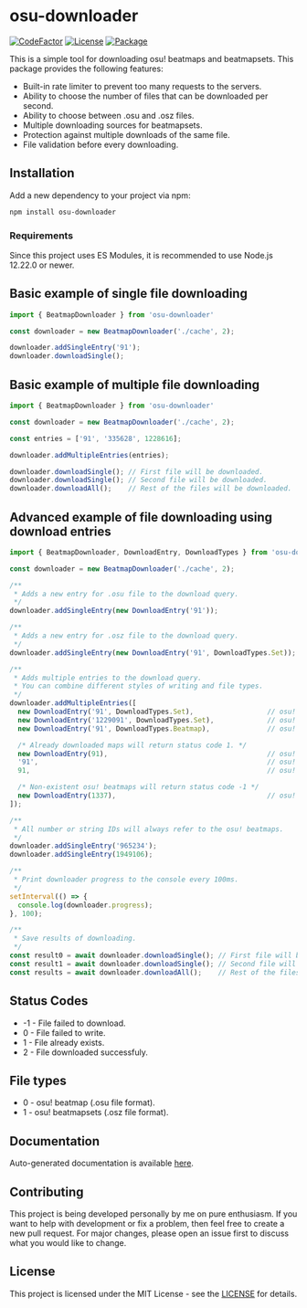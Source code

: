 # osu-downloader
[![CodeFactor](https://img.shields.io/codefactor/grade/github/kionell/osu-downloader)](https://www.codefactor.io/repository/github/kionell/osu-downloader)
[![License](https://img.shields.io/github/license/kionell/osu-downloader)](https://github.com/kionell/osu-downloader/blob/master/LICENSE)
[![Package](https://img.shields.io/npm/v/osu-downloader)](https://www.npmjs.com/package/osu-downloader)


This is a simple tool for downloading osu! beatmaps and beatmapsets.
This package provides the following features:

- Built-in rate limiter to prevent too many requests to the servers.
- Ability to choose the number of files that can be downloaded per second.
- Ability to choose between .osu and .osz files.
- Multiple downloading sources for beatmapsets.
- Protection against multiple downloads of the same file.
- File validation before every downloading.

## Installation

Add a new dependency to your project via npm:

```bash
npm install osu-downloader
```

### Requirements

Since this project uses ES Modules, it is recommended to use Node.js 12.22.0 or newer.

## Basic example of single file downloading

```js
import { BeatmapDownloader } from 'osu-downloader'

const downloader = new BeatmapDownloader('./cache', 2);

downloader.addSingleEntry('91');
downloader.downloadSingle();
```

## Basic example of multiple file downloading

```js
import { BeatmapDownloader } from 'osu-downloader'

const downloader = new BeatmapDownloader('./cache', 2);

const entries = ['91', '335628', 1228616];

downloader.addMultipleEntries(entries);

downloader.downloadSingle(); // First file will be downloaded.
downloader.downloadSingle(); // Second file will be downloaded.
downloader.downloadAll();    // Rest of the files will be downloaded.
```

## Advanced example of file downloading using download entries

```js
import { BeatmapDownloader, DownloadEntry, DownloadTypes } from 'osu-downloader'

const downloader = new BeatmapDownloader('./cache', 2);

/**
 * Adds a new entry for .osu file to the download query.
 */
downloader.addSingleEntry(new DownloadEntry('91'));

/**
 * Adds a new entry for .osz file to the download query.
 */
downloader.addSingleEntry(new DownloadEntry('91', DownloadTypes.Set));

/**
 * Adds multiple entries to the download query.
 * You can combine different styles of writing and file types.
 */
downloader.addMultipleEntries([
  new DownloadEntry('91', DownloadTypes.Set),                  // osu! beatmapset with ID 91.
  new DownloadEntry('1229091', DownloadTypes.Set),             // osu! beatmapset with ID 1229091.
  new DownloadEntry('91', DownloadTypes.Beatmap),              // osu! beatmap with ID 91.

  /* Already downloaded maps will return status code 1. */
  new DownloadEntry(91),                                       // osu! beatmap with ID 91.
  '91',                                                        // osu! beatmap with ID 91.
  91,                                                          // osu! beatmap with ID 91.

  /* Non-existent osu! beatmaps will return status code -1 */
  new DownloadEntry(1337),                                     // osu! beatmap with ID 1337.
]);

/**
 * All number or string IDs will always refer to the osu! beatmaps.
 */
downloader.addSingleEntry('965234');
downloader.addSingleEntry(1949106);

/**
 * Print downloader progress to the console every 100ms.
 */
setInterval(() => {
  console.log(downloader.progress);
}, 100);

/**
 * Save results of downloading.
 */
const result0 = await downloader.downloadSingle(); // First file will be downloaded.
const result1 = await downloader.downloadSingle(); // Second file will be downloaded.
const results = await downloader.downloadAll();    // Rest of the files will be downloaded.
```

## Status Codes

- -1 - File failed to download.
-  0 - File failed to write.
-  1 - File already exists.
-  2 - File downloaded successfuly.

## File types

- 0 - osu! beatmap (.osu file format).
- 1 - osu! beatmapsets (.osz file format).

## Documentation

Auto-generated documentation is available [here](https://kionell.github.io/osu-downloader/).

## Contributing

This project is being developed personally by me on pure enthusiasm. If you want to help with development or fix a problem, then feel free to create a new pull request. For major changes, please open an issue first to discuss what you would like to change.

## License

This project is licensed under the MIT License - see the [LICENSE](https://choosealicense.com/licenses/mit/) for details.
